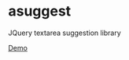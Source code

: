 asuggest
========

JQuery textarea suggestion library

[Demo](http://imankulov.github.io/asuggest/)
